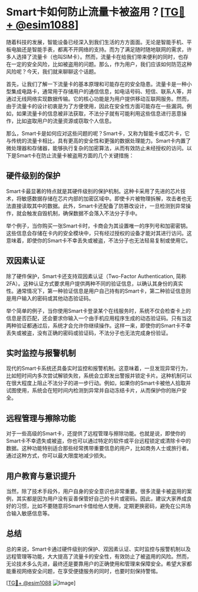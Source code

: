 # Smart卡如何防止流量卡被盗用？[[TG💪+ @esim1088](https://t.me/s/esim1088)]

随着科技的发展，智能设备已经深入到我们生活的方方面面。无论是智能手机、平板电脑还是智能手表，都离不开网络的支持。而为了满足随时随地联网的需求，许多人选择了流量卡（也叫SIM卡）。然而，流量卡在给我们带来便利的同时，也存在一定的安全风险，比如被盗用的问题。那么，作为用户，我们应该如何防范这种风险呢？今天，我们就来聊聊这个话题。

首先，让我们了解一下流量卡的基本原理和可能存在的安全隐患。流量卡是一种小型集成电路卡，通常用于存储用户的通信信息，如电话号码、短信、联系人等，并通过无线网络实现数据传输。它的核心功能是为用户提供移动互联网服务。然而，由于流量卡的设计初衷是为了方便使用，因此在安全性方面可能存在一些漏洞。例如，如果流量卡的信息被非法获取，不法分子就有可能利用这些信息进行恶意操作，比如盗取用户的流量资源或窃取个人信息。

那么，Smart卡是如何应对这些问题的呢？Smart卡，又称为智能卡或芯片卡，它与传统的流量卡相比，具有更高的安全性和更强的数据处理能力。Smart卡内置了微处理器和存储器，能够执行复杂的加密算法，从而有效防止未经授权的访问。以下是Smart卡在防止流量卡被盗用方面的几个关键措施：

## **硬件级别的保护**

Smart卡最显著的特点就是其硬件级别的保护机制。这种卡采用了先进的芯片技术，将敏感数据存储在芯片内部的加密区域中。即使卡片被物理拆解，攻击者也无法直接读取其中的数据。此外，Smart卡还配备了防篡改设计，一旦检测到异常操作，就会触发自毁机制，确保数据不会落入不法分子手中。

举个例子，当你购买一张Smart卡时，卡商会为其设置唯一的序列号和加密密钥。这些信息会存储在卡内的安全模块中，只有经过授权的设备才能对其进行访问。这意味着，即使你的Smart卡不幸丢失或被盗，不法分子也无法轻易复制或使用它。

## **双因素认证**

除了硬件保护，Smart卡还支持双因素认证（Two-Factor Authentication, 简称2FA）。这种认证方式要求用户提供两种不同的验证信息，以确认其身份的真实性。通常情况下，第一种验证信息是用户自己持有的Smart卡，第二种验证信息则是用户输入的密码或其他动态验证码。

举个简单的例子，当你使用Smart卡登录某个在线服务时，系统不仅会检查卡上的信息是否匹配，还会要求你输入一个由手机应用程序生成的动态验证码。只有当这两种验证都通过后，系统才会允许你继续操作。这样一来，即使你的Smart卡不幸丢失或被盗，没有正确的密码或验证码，不法分子也无法完成身份验证。

## **实时监控与报警机制**

现代的Smart卡系统还具备实时监控和报警机制。这意味着，一旦发现异常行为，比如短时间内多次尝试解锁失败，系统会立即发出警报并锁定卡片。这种机制可以在很大程度上阻止不法分子的进一步行动。例如，如果你的Smart卡被他人拾取并试图使用，系统会在短时间内检测到异常并自动冻结卡片，从而保护你的账户安全。

## **远程管理与擦除功能**

对于一些高级的Smart卡，还提供了远程管理与擦除功能。也就是说，即使你的Smart卡不幸遗失或被盗，你也可以通过特定的软件或平台远程锁定或清除卡中的数据。这种功能特别适合那些经常携带重要信息的用户，比如商务人士或旅行者。通过这种方式，你可以最大限度地减少损失。

## **用户教育与意识提升**

当然，除了技术手段外，用户自身的安全意识也非常重要。很多流量卡被盗用的案例，其实都是因为用户没有妥善保管好自己的卡片或密码。因此，建议大家养成良好的习惯，比如不要随意将Smart卡借给他人使用，定期更换密码，避免在公共场合输入敏感信息等。

## **总结**

总的来说，Smart卡通过硬件级别的保护、双因素认证、实时监控与报警机制以及远程管理等功能，大大提高了流量卡的安全性，有效防止了被盗用的风险。然而，无论技术多么先进，最终还是要靠用户的正确使用和管理来保障安全。希望大家都能重视网络安全问题，在享受便捷服务的同时，也要时刻保持警惕。

[[TG💪+ @esim1088](https://t.me/s/esim1088) ![Image](https://i.postimg.cc/4NQfJmqS/Snipaste-2025-05-13-00-14-12.png)]